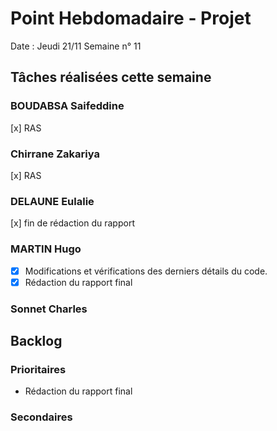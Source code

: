 # Point Hebdomadaire - Projet

Date : Jeudi 21/11
Semaine n° 11

## Tâches réalisées cette semaine


### BOUDABSA Saifeddine
[x] RAS
### Chirrane Zakariya
[x] RAS
### DELAUNE Eulalie
[x] fin de rédaction du rapport
### MARTIN Hugo
- [x] Modifications et vérifications des derniers détails du code.
- [x] Rédaction du rapport final
### Sonnet Charles

## Backlog

### Prioritaires

- Rédaction du rapport final

### Secondaires

